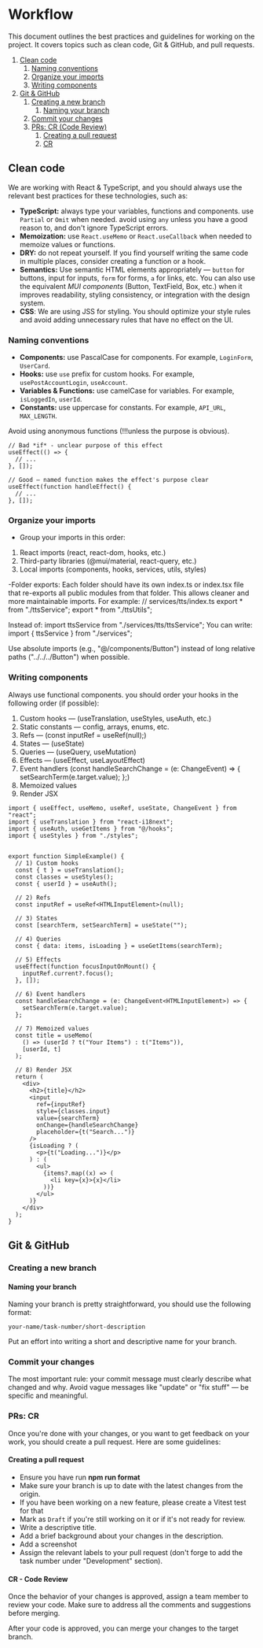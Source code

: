 # Workflow

This document outlines the best practices and guidelines for working on the project. It covers topics such as clean code, Git & GitHub, and pull requests.

1. [Clean code](#clean-code)
   1. [Naming conventions](#naming-conventions)
   2. [Organize your imports](#organize-your-imports)
   3. [Writing components](#writing-components)
2. [Git & GitHub](#git--github)
   1. [Creating a new branch](#creating-a-new-branch)
      1. [Naming your branch](#naming-your-branch)
   2. [Commit your changes](#commit-your-changes)
   3. [PRs: CR (Code Review)](#prs--cr)
      1. [Creating a pull request](#creating-a-pull-request)
      2. [CR](#cr)

## Clean code

We are working with React & TypeScript, and you should always use the relevant best practices for these technologies, such as:

- **TypeScript:** always type your variables, functions and components. use `Partial` or `Omit` when needed. avoid using `any` unless you have a good reason to, and don't ignore TypeScript errors.
- **Memoization:** use `React.useMemo` or `React.useCallback` when needed to memoize values or functions.
- **DRY:** do not repeat yourself. If you find yourself writing the same code in multiple places, consider creating a function or a hook.
- **Semantics:** Use semantic HTML elements appropriately — `button` for buttons, input for inputs, `form` for forms, `a` for links, etc.
You can also use the equivalent *MUI components* (Button, TextField, Box, etc.) when it improves readability, styling consistency, or integration with the design system.
- **CSS**: We are using JSS for styling. You should optimize your style rules and avoid adding unnecessary rules that have no effect on the UI.

### Naming conventions

- **Components:** use PascalCase for components. For example, `LoginForm`, `UserCard`.
- **Hooks:** use `use` prefix for custom hooks. For example, `usePostAccountLogin`, `useAccount`.
- **Variables & Functions:** use camelCase for variables. For example, `isLoggedIn`, `userId`.
- **Constants:** use uppercase for constants. For example, `API_URL`, `MAX_LENGTH`.

Avoid using anonymous functions (!!!unless the purpose is obvious).

```tsx
// Bad *if* - unclear purpose of this effect
useEffect(() => {
  // ...
}, []);

// Good — named function makes the effect's purpose clear
useEffect(function handleEffect() {
  // ...
}, []);

```

### Organize your imports

- Group your imports in this order:
1. React imports (react, react-dom, hooks, etc.)
2. Third-party libraries (@mui/material, react-query, etc.)
3. Local imports (components, hooks, services, utils, styles)

-Folder exports:
Each folder should have its own index.ts or index.tsx file that re-exports all public modules from that folder.
This allows cleaner and more maintainable imports.
For example:
// services/tts/index.ts
export * from "./ttsService";
export * from "./ttsUtils";

Instead of:
import ttsService from "./services/tts/ttsService";
You can write:
import { ttsService } from "./services";

Use absolute imports (e.g., "@/components/Button") instead of long relative paths ("../../../Button") when possible.


### Writing components

Always use functional components. you should order your hooks in the following order (if possible):

1. Custom hooks — (useTranslation, useStyles, useAuth, etc.)
2. Static constants — config, arrays, enums, etc.
3. Refs — (const inputRef = useRef<HTMLInputElement>(null);)
4. States — (useState)
5. Queries — (useQuery, useMutation)
6. Effects — (useEffect, useLayoutEffect)
7. Event handlers (const handleSearchChange = (e: ChangeEvent<HTMLInputElement>) => {
  setSearchTerm(e.target.value);
};)
8. Memoized values
9. Render JSX

```tsx
import { useEffect, useMemo, useRef, useState, ChangeEvent } from "react";
import { useTranslation } from "react-i18next";
import { useAuth, useGetItems } from "@/hooks"; 
import { useStyles } from "./styles";


export function SimpleExample() {
  // 1) Custom hooks
  const { t } = useTranslation();
  const classes = useStyles();
  const { userId } = useAuth();

  // 2) Refs
  const inputRef = useRef<HTMLInputElement>(null);

  // 3) States
  const [searchTerm, setSearchTerm] = useState("");

  // 4) Queries
  const { data: items, isLoading } = useGetItems(searchTerm);

  // 5) Effects
  useEffect(function focusInputOnMount() {
    inputRef.current?.focus();
  }, []);

  // 6) Event handlers
  const handleSearchChange = (e: ChangeEvent<HTMLInputElement>) => {
    setSearchTerm(e.target.value);
  };

  // 7) Memoized values
  const title = useMemo(
    () => (userId ? t("Your Items") : t("Items")),
    [userId, t]
  );

  // 8) Render JSX
  return (
    <div>
      <h2>{title}</h2>
      <input
        ref={inputRef}
        style={classes.input}
        value={searchTerm}
        onChange={handleSearchChange}
        placeholder={t("Search...")}
      />
      {isLoading ? (
        <p>{t("Loading...")}</p>
      ) : (
        <ul>
          {items?.map((x) => (
            <li key={x}>{x}</li>
          ))}
        </ul>
      )}
    </div>
  );
}
```

## Git & GitHub

### Creating a new branch

#### Naming your branch

Naming your branch is pretty straightforward, you should use the following format:

`your-name/task-number/short-description`

Put an effort into writing a short and descriptive name for your branch.

### Commit your changes

The most important rule: your commit message must clearly describe what changed and why.
Avoid vague messages like "update" or "fix stuff" — be specific and meaningful.

### PRs: CR

Once you're done with your changes, or you want to get feedback on your work, you should create a pull request. Here are some guidelines:

#### Creating a pull request

- Ensure you have run **npm run format**
- Make sure your branch is up to date with the latest changes from the origin.
- If you have been working on a new feature, please create a Vitest test for that
- Mark as `Draft` if you're still working on it or if it's not ready for review.
- Write a descriptive title.
- Add a brief background about your changes in the description.
- Add a screenshot
- Assign the relevant labels to your pull request (don't forge to add the task number under "Development" section).

#### CR - Code Review

Once the behavior of your changes is approved, assign a team member to review your code. Make sure to address all the comments and suggestions before merging.

After your code is approved, you can merge your changes to the target branch.
